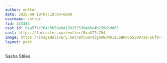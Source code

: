 ```yaml
---
author: entter
date: 2025-09-10T07:18:04+0000
username: entter
fid: 335383
cast_id: 0xa577c764c5b58e64139151536406e4b295dbd665
cast: https://farcaster.xyz/entter/0xa577c764
image: https://imagedelivery.net/BXluQx4ige9GuW0Ia56BHw/55580728-56f0-401c-eddd-fe8837393500/original
layout: post
---
```

Sasha Stiles  

<img src='https://imagedelivery.net/BXluQx4ige9GuW0Ia56BHw/55580728-56f0-401c-eddd-fe8837393500/original' alt='' referrerpolicy='no-referrer'/>